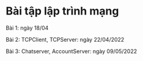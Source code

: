 # Bài tập lập trình mạng
Bài 1: ngày 18/04

Bài 2: TCPClient, TCPServer: ngày 22/04/2022

Bài 3: Chatserver, AccountServer: ngày 09/05/2022
